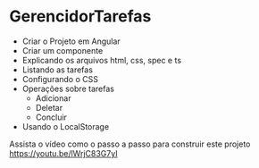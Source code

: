 # GerencidorTarefas

- Criar o Projeto em Angular
- Criar  um componente
- Explicando os arquivos html, css, spec e ts
- Listando as tarefas
- Configurando o CSS
- Operações sobre tarefas
    - Adicionar
    - Deletar
    - Concluir 
- Usando o LocalStorage


Assista o vídeo como o passo a passo para construir este projeto https://youtu.be/lWrjC83G7yI
